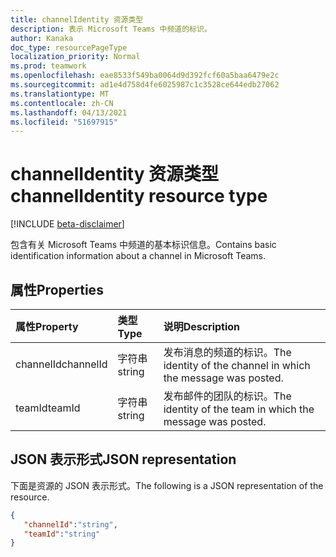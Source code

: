 ```yaml
---
title: channelIdentity 资源类型
description: 表示 Microsoft Teams 中频道的标识。
author: Kanaka
doc_type: resourcePageType
localization_priority: Normal
ms.prod: teamwork
ms.openlocfilehash: eae8533f549ba0064d9d392fcf60a5baa6479e2c
ms.sourcegitcommit: ad1e4d758d4fe6025987c1c3528ce644edb27062
ms.translationtype: MT
ms.contentlocale: zh-CN
ms.lasthandoff: 04/13/2021
ms.locfileid: "51697915"
---
```

# <a name="channelidentity-resource-type"></a><span data-ttu-id="919d6-103">channelIdentity 资源类型</span><span class="sxs-lookup"><span data-stu-id="919d6-103">channelIdentity resource type</span></span>

[!INCLUDE [beta-disclaimer](../../includes/beta-disclaimer.md)]


<span data-ttu-id="919d6-104">包含有关 Microsoft Teams 中频道的基本标识信息。</span><span class="sxs-lookup"><span data-stu-id="919d6-104">Contains basic identification information about a channel in Microsoft Teams.</span></span>

## <a name="properties"></a><span data-ttu-id="919d6-105">属性</span><span class="sxs-lookup"><span data-stu-id="919d6-105">Properties</span></span>

| <span data-ttu-id="919d6-106">属性</span><span class="sxs-lookup"><span data-stu-id="919d6-106">Property</span></span>   | <span data-ttu-id="919d6-107">类型</span><span class="sxs-lookup"><span data-stu-id="919d6-107">Type</span></span> |<span data-ttu-id="919d6-108">说明</span><span class="sxs-lookup"><span data-stu-id="919d6-108">Description</span></span>|
|:---------------|:--------|:----------|
|<span data-ttu-id="919d6-109">channelId</span><span class="sxs-lookup"><span data-stu-id="919d6-109">channelId</span></span>|<span data-ttu-id="919d6-110">字符串</span><span class="sxs-lookup"><span data-stu-id="919d6-110">string</span></span>|  <span data-ttu-id="919d6-111">发布消息的频道的标识。</span><span class="sxs-lookup"><span data-stu-id="919d6-111">The identity of the channel in which the message was posted.</span></span>|
|<span data-ttu-id="919d6-112">teamId</span><span class="sxs-lookup"><span data-stu-id="919d6-112">teamId</span></span>|<span data-ttu-id="919d6-113">字符串</span><span class="sxs-lookup"><span data-stu-id="919d6-113">string</span></span>|  <span data-ttu-id="919d6-114">发布邮件的团队的标识。</span><span class="sxs-lookup"><span data-stu-id="919d6-114">The identity of the team in which the message was posted.</span></span>|

## <a name="json-representation"></a><span data-ttu-id="919d6-115">JSON 表示形式</span><span class="sxs-lookup"><span data-stu-id="919d6-115">JSON representation</span></span>

<span data-ttu-id="919d6-116">下面是资源的 JSON 表示形式。</span><span class="sxs-lookup"><span data-stu-id="919d6-116">The following is a JSON representation of the resource.</span></span>

<!-- {
  "blockType": "resource",
  "optionalProperties": [
    
  ],
  "@odata.type": "microsoft.graph.channelIdentity"
}-->

```json
{
   "channelId":"string",
   "teamId":"string"
}
```

<!-- uuid: 4DFA000D-1A5F-4299-B3DD-835E4DD2F3BF
2015-10-25 14:57:30 UTC -->
<!-- {
  "type": "#page.annotation",
  "description": "channel identity  resource",
  "keywords": "",
  "section": "documentation",
  "tocPath": ""
}-->
